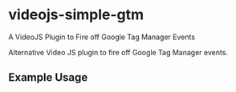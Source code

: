 # videojs-simple-gtm
A VideoJS Plugin to Fire off Google Tag Manager Events

Alternative Video JS plugin to fire off Google Tag Manager events.

## Example Usage

```html



```
